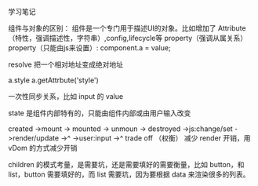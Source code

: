 学习笔记

组件与对象的区别：
组件是一个专门用于描述UI的对象。比如增加了 Attribute（特性，强调描述性，字符串）,config,lifecycle等
property（强调从属关系）
<component attribute="v">
property（只能由js来设置）:
component.a = value;

resolve 把一个相对地址变成绝对地址

a.style
a.getAttrbute('style')

一次性同步关系，比如 input 的 value

state 是组件内部特有的，只能由组件内部或由用户输入改变

created ->mount -> mounted -> unmoun -> destroyed
        ->js:change/set ->render/update ->^
        ->user:input    ->^
trade off （权衡）
减少 render 开销，用 vDom 的方式减少开销

children 的模式考量，是需要坑，还是需要填好的需要衡量，比如 button，和 list，button 需要填好的，而 list 需要坑，因为要根据 data 来渲染很多的列表。